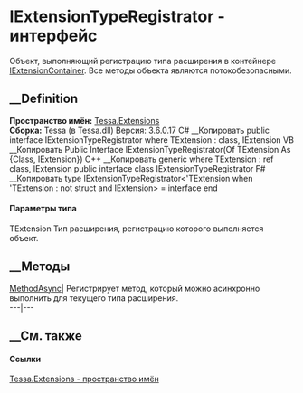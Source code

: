# IExtensionTypeRegistrator<TExtension> \- интерфейс
Объект, выполняющий регистрацию типа расширения в контейнере
[IExtensionContainer](T_Tessa_Extensions_IExtensionContainer.htm). Все методы
объекта являются потокобезопасными.
## __Definition
 **Пространство имён:** [Tessa.Extensions](N_Tessa_Extensions.htm)  
 **Сборка:** Tessa (в Tessa.dll) Версия: 3.6.0.17
C# __Копировать
     public interface IExtensionTypeRegistrator<TExtension>
    where TExtension : class, IExtension
VB __Копировать
     Public Interface IExtensionTypeRegistrator(Of TExtension As {Class, IExtension})
C++ __Копировать
    generic<typename TExtension>
    where TExtension : ref class, IExtension
    public interface class IExtensionTypeRegistrator
F# __Копировать
     type IExtensionTypeRegistrator<'TExtension when 'TExtension : not struct and IExtension> = interface end
#### Параметры типа
TExtension
    Тип расширения, регистрацию которого выполняется объект.
##  __Методы
[MethodAsync<TContext>](M_Tessa_Extensions_IExtensionTypeRegistrator_1_MethodAsync__1.htm)|
Регистрирует метод, который можно асинхронно выполнить для текущего типа
расширения.  
---|---  
##  __См. также
#### Ссылки
[Tessa.Extensions - пространство имён](N_Tessa_Extensions.htm)
